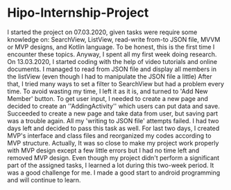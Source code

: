 # Hipo-Internship-Project

I started the project on 07.03.2020, given tasks were require some knowledge on: SearchView, ListView, read-write from-to JSON file, MVVM or MVP designs, and Kotlin language.
To be honest, this is the first time I encounter these topics. Anyway, I spent all my first week doing research. On 13.03.2020, I started coding with the help of video tutorials and online documents.
I managed to read from JSON file and display all members in the listView (even though I had to manipulate the JSON file a little)
After that, I tried many ways to set a filter to SearchView but had a problem every time. To avoid wasting my time, I left it as it is, and turned to 'Add New Member' button.
To get user input, I needed to create a new page and decided to create an ''AddingActivity'' which users can put data and save.
Succeeded to create a new page and take data from user, but saving part was a trouble again. All my 'writing to JSON file' attempts failed.
I had two days left and decided to pass this task as well. For last two days, I created MVP's interface and class files and reorganized my codes according to MVP structure.
Actually, It was so close to make my project work properly with MVP design except a few little errors but I had no time left and removed MVP design.
Even though my project didn't perform a significant part of the assigned tasks, I learned a lot during this two-week period. It was a good challenge for me. I made a good start to android programming and will continue to learn.
